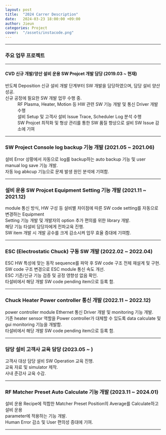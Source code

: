 ```yaml
---
layout: post
title:  "2024 Carrer Description"
date:   2024-03-23 18:00:00 +09:00
author: Jieun
categories: Project
cover:  "/assets/instacode.png"
---
```


<hr>

<h3>주요 업무 프로젝트</h3>
<object data="/assets/경력기술서_황지은.pdf" type="application/pdf" width="100%" height="500px">

<hr>

<h4>CVD 신규 개발/양산 설비 운용 SW Projcet 개발 담당 (2019.03 ~ 현재)</h4>
<dl>
  <dt>반도체 Deposition 신규 설비 개발 단계부터 SW 개발을 담당하였으며, 담당 설비 양산 성공.</dt>
  <dt>신규 공정에 필요한 SW 개발 업무 수행 중.</dt>
  <dd>RF Plasma, Heater, Motion 등 HW 관련 SW 기능 개발 및 통신 Driver 개발 수행</dd>
  <dd>설비 Setup 및 고객사 설비 Issue Trace, Scheduler Log 분석 수행</dd>
  <dd>SW Projcet 최적화 및 형상 관리를 통한 SW 품질 향상으로 설비 SW Issue 감소에 기여</dd>
</dl>

<hr>

### SW Project Console log backup 기능 개발 (2021.05 ~ 2021.06)
설비 Error 상황에서 자동으로 log를 backup하는 auto backup 기능 및 user manual log save 기능 개발.<br/>
자동 log abkcup 기능으로 문제 발생 원인 분석에 기여함.<br/>

<hr>

### 설비 운용 SW Projcet Equipment Setting 기능 개발 (2021.11 ~ 2021.12)
module 통신 방식, HW 구성 등 설비별 차이점에 따른 SW code setting를 자동으로 변경하는 Equipment<br/>
Setting 기능 개발 및 개발자의 option 추가 편의를 위한 library 개발.<br/>
해당 기능 타설비 담당자에게 전파교육 진행.<br/>
SW item 개발 시 개발 공수를 크게 감소시켜 업무 효율 증대에 기여함.<br/>

<hr>

### ESC (Electrostatic Chuck) 구동 SW 개발 (2022.02 ~ 2022.04)
ESC HW 특성에 맞는 동작 sequence를 파악 후 SW code 구조 전체 재설계 및 구현.<br/>
SW code 구조 변경으로 ESC module 통신 속도 개선.<br/>
ESC 기존/신규 기능 검증 및 공정 영향성 없음 확인.<br/>
타설비에서 해당 개발 SW code pending item으로 등록 함.<br/>

<hr>

### Chuck Heater Power controller 통신 개발 (2022.11 ~ 2022.12)
power controller module Ethernet 통신 Driver 개발 및 monitoring 기능 개발.<br/>
기존 heater sensor 역할을 Power controller가 대체할 수 있도록 data calculate 및 gui monitoring 기능을 개발함.<br/>
타설비에서 해당 개발 SW code pending item으로 등록 함.<br/>

<hr>

### 담당 설비 고객사 교육 담당 (2023.05 ~ )
고객사 대상 담당 설비 SW Operation 교육 진행.<br/>
교육 자료 및 simulator 제작.<br/>
사내 준강사 교육 수감.<br/>

<hr>

### RF Matcher Preset Auto Calculate 기능 개발 (2023.11 ~ 2024.01)
설비 운용 Recipe에 적합한 Matcher Preset Position의 Average를 Calculate하고 설비 운용<br/>
parameter에 적용하는 기능 개발.<br/>
Human Error 감소 및 User 편의성 증대에 기여.<br/>

<hr>
